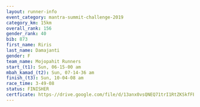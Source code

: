 ```yaml
---
layout: runner-info 
event_category: mantra-summit-challenge-2019 
category_km: 15km 
overall_rank: 156
gender_rank: 40
bib: 873
first_name: Riris
last_name: Damajanti
gender: F
team_name: Mojopahit Runners
start_(t1): Sun, 06-15-00 am
mbah_kamad_(t2): Sun, 07-14-36 am
finish_(t3): Sun, 10-04-08 am
race_time: 3-49-08
status: FINISHER
certficate: https-//drive.google.com/file/d/13anx0vsQNEQ71trI1RtZKSkfFE4Mo_1f/view?usp=sharing
---
```

